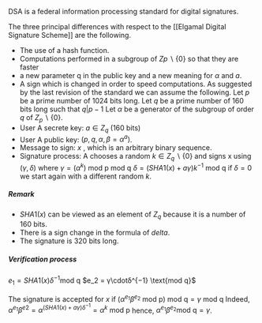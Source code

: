 DSA is a federal information processing standard for digital signatures.

The three principal differences with respect to the [[Elgamal Digital Signature Scheme]] are the following.
- The use of a hash function.
- Computations performed in a subgroup of $Zp \backslash \{0\}$  so that they are faster
- a new parameter q in the public key and a new meaning for $\alpha$ and $a$.
- A sign which is changed in order to speed computations.
As suggested by the last revision of the standard we can assume the following.
Let $p$ be a prime number of 1024 bits long.
Let $q$ be a prime number of 160 bits long such that $q|p − 1$
Let $\alpha$ be a generator of the subgroup of order $q$  of $Z_p \backslash \{0\}$.
- User A  secrete key: $a ∈ Z_q$ (160 bits)
- User A public key: $(p, q, α, β = α^a)$.
- Message to sign: $x$ , which is an arbitrary binary sequence.
- Signature process: A chooses a random $k \in Z_q \backslash \{0\}$ and signs x using $(\gamma, \delta)$ where
	$γ = (\alpha^k) \text{ mod p } \text{ mod q }$
	$\delta = (SHA1(x) + a\gamma)k^{−1}\text{ mod q }$
	if $\delta = 0$ we start again with a different random $k$.
##### Remark
- $SHA1(x)$ can be viewed as an element of $Z_q$ because it is a number of 160 bits.
- There is a sign change in the formula of $delta$.
- The signature is 320 bits long.

##### Verification process

$e_1 = SHA1(x)δ^{-1} \text{mod q}$ 
$e_2 = γ\cdotδ^{−1} \text{mod q}$

The signature is accepted for $x$ if
	 $(α^{e_1} β^{e_2} \text{ mod p}) \text{ mod q} = γ \text{ mod q}$ 
Indeed,
	$α^{e_1} β^{e2} = α^{(SHA1(x)+aγ)δ^{-1}} = α^k \text{ mod p}$
hence,
	$α^{e_1} β^{e_2} \text{mod q} = γ$.

	